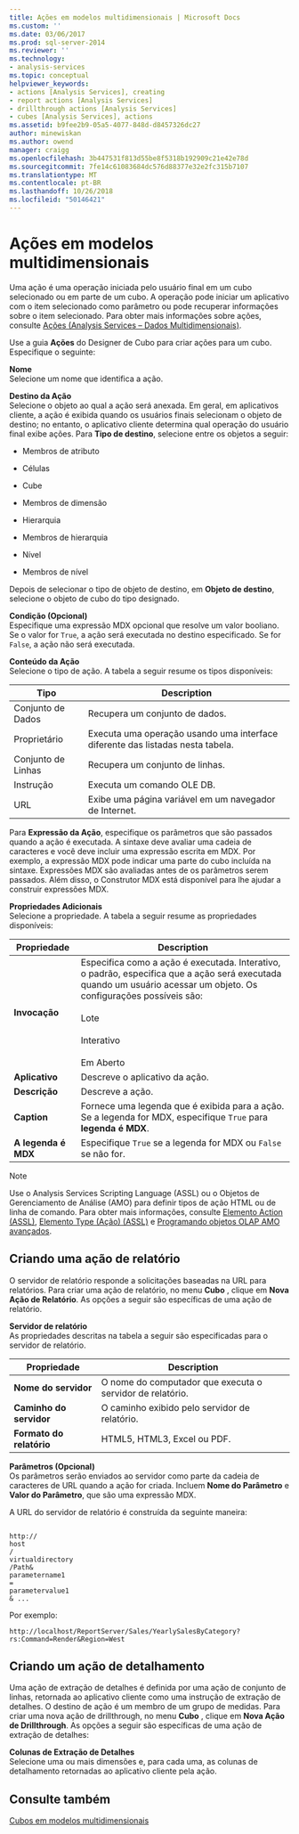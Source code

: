 ```yaml
---
title: Ações em modelos multidimensionais | Microsoft Docs
ms.custom: ''
ms.date: 03/06/2017
ms.prod: sql-server-2014
ms.reviewer: ''
ms.technology:
- analysis-services
ms.topic: conceptual
helpviewer_keywords:
- actions [Analysis Services], creating
- report actions [Analysis Services]
- drillthrough actions [Analysis Services]
- cubes [Analysis Services], actions
ms.assetid: b9fee2b9-05a5-4077-848d-d8457326dc27
author: minewiskan
ms.author: owend
manager: craigg
ms.openlocfilehash: 3b447531f813d55be8f5318b192909c21e42e78d
ms.sourcegitcommit: 7fe14c61083684dc576d88377e32e2fc315b7107
ms.translationtype: MT
ms.contentlocale: pt-BR
ms.lasthandoff: 10/26/2018
ms.locfileid: "50146421"
---
```

# <a name="actions-in-multidimensional-models"></a>Ações em modelos multidimensionais
  Uma ação é uma operação iniciada pelo usuário final em um cubo selecionado ou em parte de um cubo. A operação pode iniciar um aplicativo com o item selecionado como parâmetro ou pode recuperar informações sobre o item selecionado. Para obter mais informações sobre ações, consulte [Ações &#40;Analysis Services – Dados Multidimensionais&#41;](actions-analysis-services-multidimensional-data.md).  
  
 Use a guia **Ações** do Designer de Cubo para criar ações para um cubo. Especifique o seguinte:  
  
 **Nome**  
 Selecione um nome que identifica a ação.  
  
 **Destino da Ação**  
 Selecione o objeto ao qual a ação será anexada. Em geral, em aplicativos cliente, a ação é exibida quando os usuários finais selecionam o objeto de destino; no entanto, o aplicativo cliente determina qual operação do usuário final exibe ações. Para **Tipo de destino**, selecione entre os objetos a seguir:  
  
-   Membros de atributo  
  
-   Células  
  
-   Cube  
  
-   Membros de dimensão  
  
-   Hierarquia  
  
-   Membros de hierarquia  
  
-   Nível  
  
-   Membros de nível  
  
 Depois de selecionar o tipo de objeto de destino, em **Objeto de destino**, selecione o objeto de cubo do tipo designado.  
  
 **Condição (Opcional)**  
 Especifique uma expressão MDX opcional que resolve um valor booliano. Se o valor for `True`, a ação será executada no destino especificado. Se for `False`, a ação não será executada.  
  
 **Conteúdo da Ação**  
 Selecione o tipo de ação. A tabela a seguir resume os tipos disponíveis:  
  
|Tipo|Description|  
|----------|-----------------|  
|Conjunto de Dados|Recupera um conjunto de dados.|  
|Proprietário|Executa uma operação usando uma interface diferente das listadas nesta tabela.|  
|Conjunto de Linhas|Recupera um conjunto de linhas.|  
|Instrução|Executa um comando OLE DB.|  
|URL|Exibe uma página variável em um navegador de Internet.|  
  
 Para **Expressão da Ação**, especifique os parâmetros que são passados quando a ação é executada. A sintaxe deve avaliar uma cadeia de caracteres e você deve incluir uma expressão escrita em MDX. Por exemplo, a expressão MDX pode indicar uma parte do cubo incluída na sintaxe. Expressões MDX são avaliadas antes de os parâmetros serem passados. Além disso, o Construtor MDX está disponível para lhe ajudar a construir expressões MDX.  
  
 **Propriedades Adicionais**  
 Selecione a propriedade. A tabela a seguir resume as propriedades disponíveis:  
  
|Propriedade|Description|  
|--------------|-----------------|  
|**Invocação**|Especifica como a ação é executada. Interativo, o padrão, especifica que a ação será executada quando um usuário acessar um objeto. Os configurações possíveis são:<br /><br /> Lote<br /><br /> Interativo<br /><br /> Em Aberto|  
|**Aplicativo**|Descreve o aplicativo da ação.|  
|**Descrição**|Descreve a ação.|  
|**Caption**|Fornece uma legenda que é exibida para a ação. Se a legenda for MDX, especifique `True` para **legenda é MDX**.|  
|**A legenda é MDX**|Especifique `True` se a legenda for MDX ou `False` se não for.|  
  
> [!NOTE]  
>  Use o Analysis Services Scripting Language (ASSL) ou o Objetos de Gerenciamento de Análise (AMO) para definir tipos de ação HTML ou de linha de comando. Para obter mais informações, consulte [Elemento Action &#40;ASSL&#41;](https://docs.microsoft.com/bi-reference/assl/objects/action-element-assl), [Elemento Type &#40;Ação&#41; &#40;ASSL&#41;](https://docs.microsoft.com/bi-reference/assl/properties/type-element-action-assl) e [Programando objetos OLAP AMO avançados](https://docs.microsoft.com/bi-reference/amo/programming-amo-olap-advanced-objects).  
  
## <a name="creating-a-reporting-action"></a>Criando uma ação de relatório  
 O servidor de relatório responde a solicitações baseadas na URL para relatórios. Para criar uma ação de relatório, no menu **Cubo** , clique em **Nova Ação de Relatório**. As opções a seguir são específicas de uma ação de relatório.  
  
 **Servidor de relatório**  
 As propriedades descritas na tabela a seguir são especificadas para o servidor de relatório.  
  
|Propriedade|Description|  
|--------------|-----------------|  
|**Nome do servidor**|O nome do computador que executa o servidor de relatório.|  
|**Caminho do servidor**|O caminho exibido pelo servidor de relatório.|  
|**Formato do relatório**|HTML5, HTML3, Excel ou PDF.|  
  
 **Parâmetros (Opcional)**  
 Os parâmetros serão enviados ao servidor como parte da cadeia de caracteres de URL quando a ação for criada. Incluem **Nome do Parâmetro** e **Valor do Parâmetro**, que são uma expressão MDX.  
  
 A URL do servidor de relatório é construída da seguinte maneira:  
  
```  
  
http://  
host  
/  
virtualdirectory  
/Path&  
parametername1  
=  
parametervalue1  
& ...  
```  
  
 Por exemplo:  
  
```  
http://localhost/ReportServer/Sales/YearlySalesByCategory?rs:Command=Render&Region=West  
```  
  
## <a name="creating-a-drillthrough-action"></a>Criando um ação de detalhamento  
 Uma ação de extração de detalhes é definida por uma ação de conjunto de linhas, retornada ao aplicativo cliente como uma instrução de extração de detalhes. O destino de ação é um membro de um grupo de medidas. Para criar uma nova ação de drillthrough, no menu **Cubo** , clique em **Nova Ação de Drillthrough**. As opções a seguir são específicas de uma ação de extração de detalhes:  
  
 **Colunas de Extração de Detalhes**  
 Selecione uma ou mais dimensões e, para cada uma, as colunas de detalhamento retornadas ao aplicativo cliente pela ação.  
  
## <a name="see-also"></a>Consulte também  
 [Cubos em modelos multidimensionais](cubes-in-multidimensional-models.md)  
  
  
